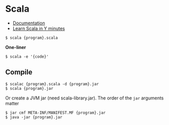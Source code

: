 # Scala

- [Documentation](https://docs.scala-lang.org/)
- [Learn Scala in Y minutes](https://learnxinyminutes.com/docs/scala/)

```
$ scala {program}.scala
```

**One-liner**
```
$ scala -e '{code}'
```

## Compile

```
$ scalac {program}.scala -d {program}.jar
$ scala {program}.jar
```

Or create a JVM jar (need scala-library.jar). The order of the `jar` arguments matter
```
$ jar cmf META-INF/MANIFEST.MF {program}.jar
$ java -jar {program}.jar
```
